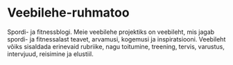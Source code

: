 # Veebilehe-ruhmatoo
Spordi- ja fitnessblogi. Meie veebilehe projektiks on veebileht, mis jagab spordi- ja fitnessalast teavet, arvamusi, kogemusi ja inspiratsiooni. Veebileht võiks sisaldada erinevaid rubriike, nagu toitumine, treening, tervis, varustus, intervjuud, reisimine ja elustiil.
